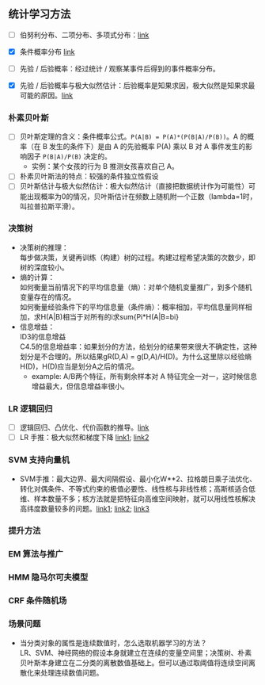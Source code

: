 ## 统计学习方法

- [ ] 伯努利分布、二项分布、多项式分布：[link](https://www.zhihu.com/question/50561130/answer/262339774)
- [x] 条件概率分布 [link](https://zhuanlan.zhihu.com/p/26464206)
- [ ] 先验 / 后验概率：经过统计 / 观察某事件后得到的事件概率分布。
- [x] 先验 / 后验概率与极大似然估计：后验概率是知果求因，极大似然是知果求最可能的原因。[link](https://zhuanlan.zhihu.com/p/24423230)


### 朴素贝叶斯
- [ ] 贝叶斯定理的含义：条件概率公式。`P(A|B) = P(A)*(P(B|A)/P(B))`。A 的概率（在 B 发生的条件下）是由 A 的先验概率 P(A) 乘以 B 对 A 事件发生的影响因子 `P(B|A)/P(B)` 决定的。
  - 实例：某个女孩的行为 B 推测女孩喜欢自己 A。
- [ ] 朴素贝叶斯法的特点：较强的条件独立性假设
- [ ] 贝叶斯估计与极大似然估计：极大似然估计（直接把数据统计作为可能性）可能出现概率为0的情况，贝叶斯估计在频数上随机附一个正数（lambda=1时，叫拉普拉斯平滑）。

### 决策树

- 决策树的推理：  
每步做决策，关键再训练（构建）树的过程。构建过程希望决策的次数少，即树的深度较小。  
- 熵的计算：  
如何衡量当前情况下的平均信息量（熵）：对单个随机变量推广，到多个随机变量存在的情况。  
如何衡量经验条件下的平均信息量（条件熵）：概率相加，平均信息量同样相加，求H(A|B)相当于对所有的i求sum{Pi*H(A|B=bi}  
- 信息增益：  
ID3的信息增益  
C4.5的信息增益率：如果划分的方法，给划分的结果带来很大不确定性，这种划分是不合理的。所以结果gR(D,A) = g(D,A)/H(D)。为什么这里除以经验熵H(D)，H(D)应当是划分A之后的情况。
  - example: A/B两个特征，所有剩余样本对 A 特征完全一对一，这时候信息增益最大，但信息增益率很小。

### LR 逻辑回归
- [ ] 逻辑回归、凸优化、代价函数的推导。[link](https://blog.csdn.net/yan456jie/article/details/52589738)
- [ ] LR 手推：极大似然和梯度下降 [link1](https://www.cnblogs.com/chen8023miss/p/11308971.html); [link2](https://www.cnblogs.com/bonelee/p/7253508.html)

### SVM 支持向量机
- SVM手推：最大边界、最大间隔假设、最小化W**2、拉格朗日乘子法优化、转化对偶条件、不等式约束的极值必要性、线性核与非线性核；高斯核适合低维、样本数量不多；核方法就是把特征向高维空间映射，就可以用线性核解决高纬度数量较多的问题。[link1](https://www.cnblogs.com/chen8023miss/p/11308971.html); [link2](
https://zhuanlan.zhihu.com/p/45444502); [link3](
https://blog.csdn.net/qq_39422642/article/details/78725278)

### 提升方法

### EM 算法与推广

### HMM 隐马尔可夫模型

### CRF 条件随机场


### 场景问题
- 当分类对象的属性是连续数值时，怎么选取机器学习的方法？  
LR、SVM、神经网络的假设本身就建立在连续的变量空间里；决策树、朴素贝叶斯本身建立在二分类的离散数值基础上。但可以通过取阈值将连续空间离散化来处理连续数值问题。